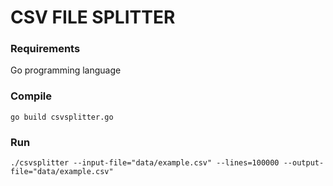 # CSV FILE SPLITTER  

### Requirements  
Go programming language  

### Compile  
`go build csvsplitter.go`  

### Run  
`./csvsplitter --input-file="data/example.csv" --lines=100000 --output-file="data/example.csv"`